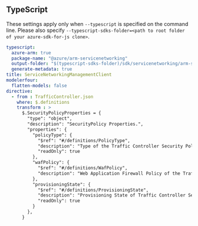 ## TypeScript

These settings apply only when `--typescript` is specified on the command line.
Please also specify `--typescript-sdks-folder=<path to root folder of your azure-sdk-for-js clone>`.

``` yaml $(typescript)
typescript:
  azure-arm: true
  package-name: "@azure/arm-servicenetworking"
  output-folder: "$(typescript-sdks-folder)/sdk/servicenetworking/arm-servicenetworking"
  generate-metadata: true
title: ServiceNetworkingManagementClient 
modelerfour:
  flatten-models: false
directive:
  - from : TrafficController.json
    where: $.definitions
    transform : >
      $.SecurityPolicyProperties = {
        "type": "object",
        "description": "SecurityPolicy Properties.",
        "properties": {
          "policyType": {
            "$ref": "#/definitions/PolicyType",
            "description": "Type of the Traffic Controller Security Policy",
            "readOnly": true
          },
          "wafPolicy": {
            "$ref": "#/definitions/WafPolicy",
            "description": "Web Application Firewall Policy of the Traffic Controller Security Policy"
          },
          "provisioningState": {
            "$ref": "#/definitions/ProvisioningState",
            "description": "Provisioning State of Traffic Controller SecurityPolicy Resource",
            "readOnly": true
          }
        },
      }
      
```
